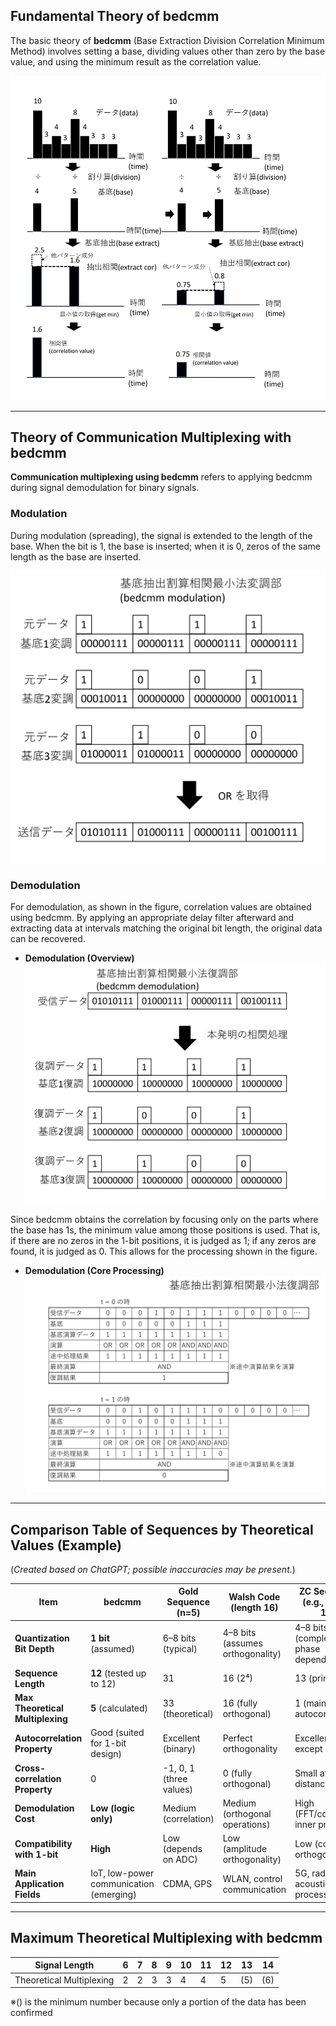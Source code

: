 ## Fundamental Theory of bedcmm

The basic theory of **bedcmm** (Base Extraction Division Correlation Minimum Method) involves setting a base, dividing values other than zero by the base value, and using the minimum result as the correlation value.

![core_pic](pic/bedcmm_core.png)

---

## Theory of Communication Multiplexing with bedcmm

**Communication multiplexing using bedcmm** refers to applying bedcmm during signal demodulation for binary signals.

### Modulation

During modulation (spreading), the signal is extended to the length of the base. When the bit is 1, the base is inserted; when it is 0, zeros of the same length as the base are inserted.

![mod_pic](pic/bedcmm_modulation.png)

### Demodulation

For demodulation, as shown in the figure, correlation values are obtained using bedcmm. By applying an appropriate delay filter afterward and extracting data at intervals matching the original bit length, the original data can be recovered.

- **Demodulation (Overview)**  
![demod_pic](pic/bedcmm_demodulation.png)

Since bedcmm obtains the correlation by focusing only on the parts where the base has 1s, the minimum value among those positions is used. That is, if there are no zeros in the 1-bit positions, it is judged as 1; if any zeros are found, it is judged as 0. This allows for the processing shown in the figure.

- **Demodulation (Core Processing)**  
![demod_core_pic](pic/bedcmm_comm_demod.png)

---

## Comparison Table of Sequences by Theoretical Values (Example)

(*Created based on ChatGPT; possible inaccuracies may be present.*)

| Item                         | **bedcmm**           | Gold Sequence (n=5)        | Walsh Code (length 16)       | ZC Sequence (e.g., length 13) |
|------------------------------|----------------------|-----------------------------|-------------------------------|-------------------------------|
| **Quantization Bit Depth**   | **1 bit** (assumed)  | 6–8 bits (typical)          | 4–8 bits (assumes orthogonality) | 4–8 bits (complex phase dependent) |
| **Sequence Length**          | **12** (tested up to 12) | 31                        | 16 (2⁴)                        | 13 (prime)                     |
| **Max Theoretical Multiplexing** | **5** (calculated) | 33 (theoretical)            | 16 (fully orthogonal)          | 1 (mainly for autocorrelation) |
| **Autocorrelation Property** | Good (suited for 1-bit design) | Excellent (binary)       | Perfect orthogonality         | Excellent (small except at zero) |
| **Cross-correlation Property** | 0                 | -1, 0, 1 (three values)     | 0 (fully orthogonal)           | Small at distance              |
| **Demodulation Cost**        | **Low (logic only)** | Medium (correlation)        | Medium (orthogonal operations) | High (FFT/complex inner product) |
| **Compatibility with 1-bit** | **High**             | Low (depends on ADC)        | Low (amplitude orthogonality) | Low (complex orthogonality)   |
| **Main Application Fields**  | IoT, low-power communication (emerging) | CDMA, GPS            | WLAN, control communication    | 5G, radar, acoustic processing |

---

## Maximum Theoretical Multiplexing with bedcmm

| Signal Length     | 6 | 7 | 8 | 9 | 10 | 11 | 12 | 13 | 14 |
|-------------------|---|---|---|---|----|----|----|----|----|
| Theoretical Multiplexing | 2 | 2 | 3 | 3 | 4  | 4  | 5  |(5) |(6) |

※() is the minimum number because only a portion of the data has been confirmed